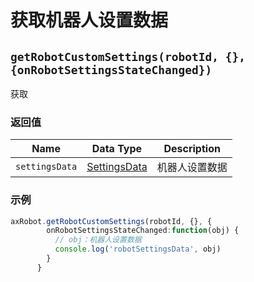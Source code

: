 # 获取机器人设置数据

## `getRobotCustomSettings(robotId, {}, {onRobotSettingsStateChanged})`

获取

### 返回值

| Name | Data Type | Description |
| ------ | --------------------------------- | -------- |
| `settingsData` | [SettingsData](../../../Define/Define-SettingsData) | 机器人设置数据 |

### 示例

```typescript
axRobot.getRobotCustomSettings(robotId, {}, {
        onRobotSettingsStateChanged:function(obj) {
          // obj：机器人设置数据
          console.log('robotSettingsData', obj)
        }
      }
```

